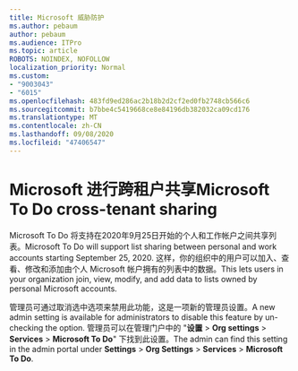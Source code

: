 ```yaml
---
title: Microsoft 威胁防护
ms.author: pebaum
author: pebaum
ms.audience: ITPro
ms.topic: article
ROBOTS: NOINDEX, NOFOLLOW
localization_priority: Normal
ms.custom:
- "9003043"
- "6015"
ms.openlocfilehash: 483fd9ed286ac2b18b2d2cf2ed0fb2748cb566c6
ms.sourcegitcommit: b7bbe4c5419668ce8e84196db382032ca09cd176
ms.translationtype: MT
ms.contentlocale: zh-CN
ms.lasthandoff: 09/08/2020
ms.locfileid: "47406547"
---
```

# <a name="microsoft-to-do-cross-tenant-sharing"></a><span data-ttu-id="55ed7-102">Microsoft 进行跨租户共享</span><span class="sxs-lookup"><span data-stu-id="55ed7-102">Microsoft To Do cross-tenant sharing</span></span>

<span data-ttu-id="55ed7-103">Microsoft To Do 将支持在2020年9月25日开始的个人和工作帐户之间共享列表。</span><span class="sxs-lookup"><span data-stu-id="55ed7-103">Microsoft To Do will support list sharing between personal and work accounts starting September 25, 2020.</span></span> <span data-ttu-id="55ed7-104">这样，你的组织中的用户可以加入、查看、修改和添加由个人 Microsoft 帐户拥有的列表中的数据。</span><span class="sxs-lookup"><span data-stu-id="55ed7-104">This lets users in your organization join, view, modify, and add data to lists owned by personal Microsoft accounts.</span></span>

<span data-ttu-id="55ed7-105">管理员可通过取消选中选项来禁用此功能，这是一项新的管理员设置。</span><span class="sxs-lookup"><span data-stu-id="55ed7-105">A new admin setting is available for administrators to disable this feature by un-checking the option.</span></span>
<span data-ttu-id="55ed7-106">管理员可以在管理门户中的 "**设置**  >  **Org settings**  >  **Services**  >  **Microsoft To Do**" 下找到此设置。</span><span class="sxs-lookup"><span data-stu-id="55ed7-106">The admin can find this setting in the admin portal under **Settings** > **Org Settings** > **Services** > **Microsoft To Do**.</span></span>
